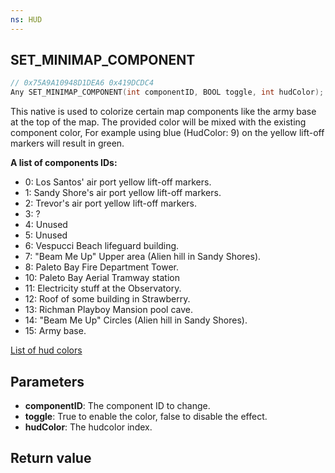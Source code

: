 ```yaml
---
ns: HUD
---
```

## SET_MINIMAP_COMPONENT

```c
// 0x75A9A10948D1DEA6 0x419DCDC4
Any SET_MINIMAP_COMPONENT(int componentID, BOOL toggle, int hudColor);
```

This native is used to colorize certain map components like the army base at the top of the map.
The provided color will be mixed with the existing component color, For example using blue (HudColor: 9) on the yellow lift-off markers will result in green.

**A list of components IDs:**

* 0: Los Santos' air port yellow lift-off markers. 
* 1: Sandy Shore's air port yellow lift-off markers. 
* 2: Trevor's air port yellow lift-off markers. 
* 3: ? 
* 4: Unused 
* 5: Unused
* 6: Vespucci Beach lifeguard building. 
* 7: "Beam Me Up" Upper area (Alien hill in Sandy Shores). 
* 8: Paleto Bay Fire Department Tower. 
* 10: Paleto Bay Aerial Tramway station 
* 11: Electricity stuff at the Observatory. 
* 12: Roof of some building in Strawberry. 
* 13: Richman Playboy Mansion pool cave. 
* 14: "Beam Me Up" Circles (Alien hill in Sandy Shores). 
* 15: Army base. 

[List of hud colors](https://pastebin.com/d9aHPbXN)

## Parameters
* **componentID**: The component ID to change.
* **toggle**: True to enable the color, false to disable the effect.
* **hudColor**: The hudcolor index.

## Return value
